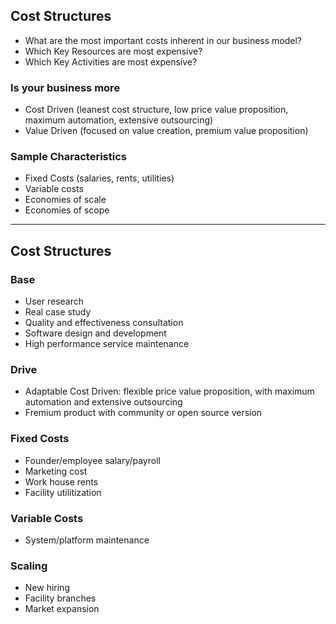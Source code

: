 Cost Structures
---------------

+ What are the most important costs inherent in our business model?
+ Which Key Resources are most expensive?
+ Which Key Activities are most expensive?

### Is your business more

+ Cost Driven (leanest cost structure, low price value proposition, maximum automation, extensive outsourcing)
+ Value Driven (focused on value creation, premium value proposition)

### Sample Characteristics

+ Fixed Costs (salaries, rents, utilities)
+ Variable costs
+ Economies of scale
+ Economies of scope

*  *  *  *  *  *  *  *  *  *  *  *  *  *  *  *  *  *  *  *

Cost Structures
---------------

### Base

+ User research
+ Real case study
+ Quality and effectiveness consultation
+ Software design and development
+ High performance service maintenance

### Drive

+ Adaptable Cost Driven: flexible price value proposition, with maximum automation and extensive outsourcing
+ Fremium product with community or open source version

### Fixed Costs

+ Founder/employee salary/payroll
+ Marketing cost
+ Work house rents
+ Facility utilitization

### Variable Costs

+ System/platform maintenance

### Scaling

+ New hiring
+ Facility branches
+ Market expansion


